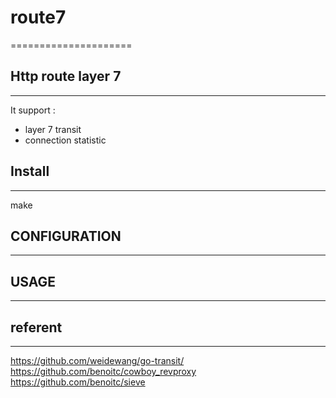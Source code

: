 # route7

=====================

## Http route layer 7 
----------------
It support : 
  * layer 7 transit 
  * connection statistic

## Install 
----------------
make 


## CONFIGURATION
----------------

## USAGE 
----------------



## referent
----------------
https://github.com/weidewang/go-transit/
https://github.com/benoitc/cowboy_revproxy
https://github.com/benoitc/sieve

